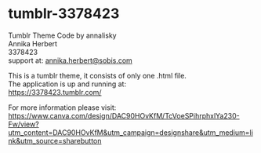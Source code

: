 # tumblr-3378423
Tumblr Theme Code by annalisky <br>
Annika Herbert <br>
3378423 <br>
support at: annika.herbert@sobis.com <p>

This is a tumblr theme, it consists of only one .html file. <br>
The application is up and running at: <br>
https://3378423.tumblr.com/ <p>

For more information please visit:<br>
https://www.canva.com/design/DAC90HOvKfM/TcVoeSPihrphxlYa230-Fw/view?utm_content=DAC90HOvKfM&utm_campaign=designshare&utm_medium=link&utm_source=sharebutton
